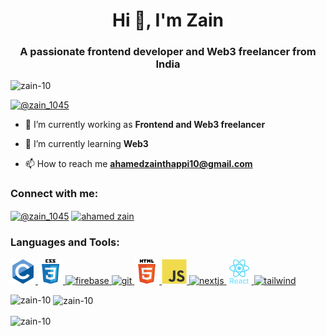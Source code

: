 <h1 align="center">Hi 👋, I'm Zain</h1>
<h3 align="center">A passionate frontend developer and Web3 freelancer from India</h3>

<p align="left"> <img src="https://komarev.com/ghpvc/?username=zain-10&label=Profile%20views&color=0e75b6&style=flat" alt="zain-10" /> </p>

<p align="left"> <a href="https://twitter.com/@zain_1045" target="blank"><img src="https://img.shields.io/twitter/follow/@zain_1045?logo=twitter&style=for-the-badge" alt="@zain_1045" /></a> </p>

- 🔭 I’m currently working as **Frontend and Web3 freelancer**

- 🌱 I’m currently learning **Web3**

- 📫 How to reach me **ahamedzainthappi10@gmail.com**

<h3 align="left">Connect with me:</h3>
<p align="left">
<a href="https://twitter.com/@zain_1045" target="blank"><img align="center" src="https://raw.githubusercontent.com/rahuldkjain/github-profile-readme-generator/master/src/images/icons/Social/twitter.svg" alt="@zain_1045" height="30" width="40" /></a>
<a href="https://linkedin.com/in/ahamed zain" target="blank"><img align="center" src="https://raw.githubusercontent.com/rahuldkjain/github-profile-readme-generator/master/src/images/icons/Social/linked-in-alt.svg" alt="ahamed zain" height="30" width="40" /></a>
</p>

<h3 align="left">Languages and Tools:</h3>
<p align="left"> <a href="https://www.cprogramming.com/" target="_blank" rel="noreferrer"> <img src="https://raw.githubusercontent.com/devicons/devicon/master/icons/c/c-original.svg" alt="c" width="40" height="40"/> </a> <a href="https://www.w3schools.com/css/" target="_blank" rel="noreferrer"> <img src="https://raw.githubusercontent.com/devicons/devicon/master/icons/css3/css3-original-wordmark.svg" alt="css3" width="40" height="40"/> </a> <a href="https://firebase.google.com/" target="_blank" rel="noreferrer"> <img src="https://www.vectorlogo.zone/logos/firebase/firebase-icon.svg" alt="firebase" width="40" height="40"/> </a> <a href="https://git-scm.com/" target="_blank" rel="noreferrer"> <img src="https://www.vectorlogo.zone/logos/git-scm/git-scm-icon.svg" alt="git" width="40" height="40"/> </a> <a href="https://www.w3.org/html/" target="_blank" rel="noreferrer"> <img src="https://raw.githubusercontent.com/devicons/devicon/master/icons/html5/html5-original-wordmark.svg" alt="html5" width="40" height="40"/> </a> <a href="https://developer.mozilla.org/en-US/docs/Web/JavaScript" target="_blank" rel="noreferrer"> <img src="https://raw.githubusercontent.com/devicons/devicon/master/icons/javascript/javascript-original.svg" alt="javascript" width="40" height="40"/> </a> <a href="https://nextjs.org/" target="_blank" rel="noreferrer"> <img src="https://cdn.worldvectorlogo.com/logos/nextjs-2.svg" alt="nextjs" width="40" height="40"/> </a> <a href="https://reactjs.org/" target="_blank" rel="noreferrer"> <img src="https://raw.githubusercontent.com/devicons/devicon/master/icons/react/react-original-wordmark.svg" alt="react" width="40" height="40"/> </a> <a href="https://tailwindcss.com/" target="_blank" rel="noreferrer"> <img src="https://www.vectorlogo.zone/logos/tailwindcss/tailwindcss-icon.svg" alt="tailwind" width="40" height="40"/> </a> </p>

<p><img align="left" src="https://github-readme-stats.vercel.app/api/top-langs?username=zain-10&show_icons=true&locale=en&layout=compact" alt="zain-10" /></p>

<p>&nbsp;<img align="center" src="https://github-readme-stats.vercel.app/api?username=zain-10&show_icons=true&locale=en" alt="zain-10" /></p>

<p><img align="center" src="https://github-readme-streak-stats.herokuapp.com/?user=zain-10&" alt="zain-10" /></p>

